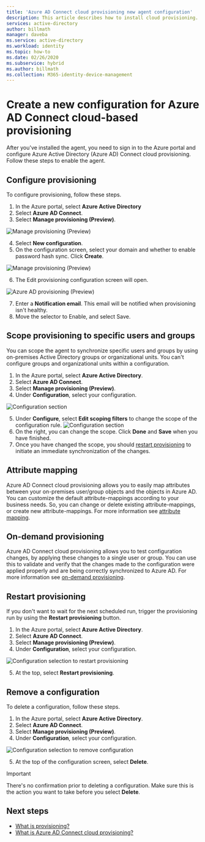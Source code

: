 ```yaml
---
title: 'Azure AD Connect cloud provisioning new agent configuration'
description: This article describes how to install cloud provisioning.
services: active-directory
author: billmath
manager: daveba
ms.service: active-directory
ms.workload: identity
ms.topic: how-to
ms.date: 02/26/2020
ms.subservice: hybrid
ms.author: billmath
ms.collection: M365-identity-device-management
---
```


# Create a new configuration for Azure AD Connect cloud-based provisioning

After you've installed the agent, you need to sign in to the Azure portal and configure Azure Active Directory (Azure AD) Connect cloud provisioning. Follow these steps to enable the agent.

## Configure provisioning
To configure provisioning, follow these steps.

 1. In the Azure portal, select **Azure Active Directory**
 2. Select **Azure AD Connect**.
 3. Select **Manage provisioning (Preview)**.

 ![Manage provisioning (Preview)](media/how-to-configure/manage1.png)
 
 4. Select **New configuration**.
 5. On the configuration screen, select your domain and whether to enable password hash sync.  Click **Create**.  
 
![Manage provisioning (Preview)](media/how-to-configure/configure1.png)


 6.  The Edit provisioning configuration screen will open.

   ![Azure AD provisioning (Preview)](media/how-to-configure/configure2.png)

 7. Enter a **Notification email**. This email will be notified when provisioning isn't healthy.
 8. Move the selector to Enable, and select Save.

## Scope provisioning to specific users and groups
You can scope the agent to synchronize specific users and groups by using on-premises Active Directory groups or organizational units. You can't configure groups and organizational units within a configuration. 

 1.  In the Azure portal, select **Azure Active Directory**.
 2. Select **Azure AD Connect**.
 3. Select **Manage provisioning (Preview)**.
 4. Under **Configuration**, select your configuration.

 ![Configuration section](media/how-to-configure/scope1.png)
 
 5. Under **Configure**, select **Edit scoping filters** to change the scope of the configuration rule.
 ![Configuration section](media/how-to-configure/scope3.png)
 7. On the right, you can change the scope.  Click **Done**  and **Save** when you have finished.
 8. Once you have changed the scope, you should [restart provisioning](#restart-provisioning) to initiate an immediate synchronization of the changes.

## Attribute mapping
Azure AD Connect cloud provisioning allows you to easily map attributes between your on-premises user/group objects and the objects in Azure AD.  You can customize the default attribute-mappings according to your business needs. So, you can change or delete existing attribute-mappings, or create new attribute-mappings.  For more information see [attribute mapping](how-to-attribute-mapping.md).

## On-demand provisioning
Azure AD Connect cloud provisioning allows you to test configuration changes, by applying these changes to a single user or group.  You can use this to validate and verify that the changes made to the configuration were applied properly and are being correctly synchronized to Azure AD.  For more information see [on-demand provisioning](how-to-on-demand-provision.md).

## Restart provisioning 
If you don't want to wait for the next scheduled run, trigger the provisioning run by using the **Restart provisioning** button. 
 1.  In the Azure portal, select **Azure Active Directory**.
 2. Select **Azure AD Connect**.
 3.  Select **Manage provisioning (Preview)**.
 4. Under **Configuration**, select your configuration.

   ![Configuration selection to restart provisioning](media/how-to-configure/scope1.png)

 5. At the top, select **Restart provisioning**.

## Remove a configuration
To delete a configuration, follow these steps.

 1.  In the Azure portal, select **Azure Active Directory**.
 2. Select **Azure AD Connect**.
 3. Select **Manage provisioning (Preview)**.
 4. Under **Configuration**, select your configuration.
   
   ![Configuration selection to remove configuration](media/how-to-configure/scope1.png)

 5. At the top of the configuration screen, select **Delete**.

>[!IMPORTANT]
>There's no confirmation prior to deleting a configuration. Make sure this is the action you want to take before you select **Delete**.


## Next steps 

- [What is provisioning?](what-is-provisioning.md)
- [What is Azure AD Connect cloud provisioning?](what-is-cloud-provisioning.md)
